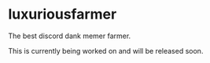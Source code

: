 # luxuriousfarmer
The best discord dank memer farmer.

This is currently being worked on and will be released soon.
